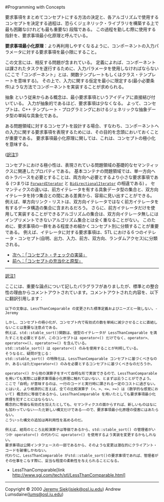 #Programming with Concepts

要求事項をまとめてコンセプトにする方法の決定と、各アルゴリズムで使用するコンセプトを決定する過程は、恐らくジェネリック・ライブラリを構築する上で最も困難な(けれども最も重要な) 段階である。 この過程を勤しむ際に使用する指針を、要求事項最小化原理と呼んでいる。

**要求事項最小化原理**：より再利用しやすくなるように、コンポーネントの入力パラメータに対する要求事項を最小限にすること。

この文言には、相反する問題が含まれている。 定義によれば、コンポーネントは課されたタスクを遂行するために、入力パラメータを使用しなければならない(ここで「コンポーネント」とは、関数テンプレートもしくはクラス・テンプレートを意味する)。 その上で、入力に関する仮定を最小に限定する(最小必要条件)ような方法でコンポーネントを実装することが求められる。

抽象 という従来からある概念は、最小要求事項というアイディアに直接結び付いている。 入力が抽象的であるほど、要求事項は少なくなる。 よって、コンセプトは、C++ テンプレート・プログラミングにおけるジェネリックな抽象データ型の単純な具象化である。

ある問題領域に対するコンセプトを設計する場合、すなわち、コンポーネントへの入力に関する要求事項を表現するためには、その目的を念頭においておくことが重要である。 要求事項最小化原理に関しては、これは、コンセプトの極小化を意味する。

([訳注1](#translate-note))

コンセプトにおける極小性は、表現されている問題領域の基礎的なセマンティックスに関連したプロパティである。 基本コンテナの問題領域では、単一方向へのトラバースを必要とすることは、両方向へ必要とするより小さな要求事項である (つまりは [`ForwardIterator`](http://www.sgi.com/tech/stl/ForwardIterator.html) と [`BidirectionalIterator`](http://www.sgi.com/tech/stl/BidirectionalIterator.html) の相違である) 。 セマンティクスの違いは、前方イテレータを有する具象データ型の集合と、双方向イテレータを持つ集合との間にある差異から、容易に見い出すことができる。 例えば、単方向リンク・リストは、双方向イテレータではなく前方イテレータを有するデータ構造の集合に含まれるだろう。 さらに、前方イテレータだけを使用して実装することができるアルゴリズムの集合は、双方向イテレータ無しにはインプリメントできないアルゴリズム集合とは全く重なることがない。 このために、要求事項の一群をある程度きめ細かくコンセプト別に分類することが重要である。 例えば、イテレータに対する要求事項は、STL における６つのイテレータ・コンセプト(自明、出力、入力、前方、双方向、ランダムアクセス)に分類される。

- [次へ：「コンセプト・チェックの実装」](./implementation.md)
- [前へ：「コンセプトの充当化と原型」](./concept_covering.md)

***
<a name="translate-note" href="translate-note">訳注1</a>

ここには、重要な論点について記したパラグラフがありましたが、標準との整合性の理由からコメントアウトされています。コメントアウトされた内容を、以下に翻訳引用します：

```
以下の文章は、LessThanComparable の変更された標準定義およびニーズと一致しない。-Jeremy 

しかし、コンセプトの極小化が、コンセプト内で有効式の数を単純に減少させることに直結しないことは重要な注意点である。
例えば、std::stable_sort()関数は、値型のイテレータが LessThanComparable を満たすことを必要とするが、このコンセプトは operator<() だけでなく、operator>、operator<=()、operator>=() を含んでいる。
std::stable_sort() は operator<() のみを使用することが判明している。
そうなると、疑問が生じる：
std::stable_sort() の特殊化は、LessThanComparable コンセプトに基づくべきなのか、あるいはただoperator<() のみを必要とするコンセプトに基づくべきなのだろうか。

operator<() から他の演算子をすべて自明な形で実装できるので、LessThanComparable を用いても実際には要求事項最小化原理に触れてはいない、とまずは云うことができよう。
ここで「自明」が意味するのは、一行のコードと実行時に課される一定のコストに過ぎない。
とはいえ、より根源的に言えば、全ての比較演算子 (<、>、<=、>=) は (数学的な感覚において) 概念的に等価であるから、LessThanComparable を用いたとしても要求事項最小化原理を犯すことにはならない。
概念的に等価な有効式を加えたとしても、セマンティクスの面からすれば、新しいものはなにも加わっていない――ただ新しい構文だけである――ので、要求事項最小化原理の侵害にはあたらない。
こういった構文の追加は再利用性を高めるのだ。

例えば、結局のところ比較演算子は等価であるから、std::stable_sort() の管理者がいつか operator<() の代わりに operator>() を使用するよう実装を変更するかもしれない。
要求事項は公開インタフェースの一部であるから、そのような変更は潜在的にクライアント・コードを破壊しかねない。
代わりに、LessThanComparable がstd::stable_sort()の要求事項であれば、管理者がその仕事をこなす際に、妥当な程度の柔軟性を与えられることになる。
```
* LessThanComparable[link http://www.sgi.com/tech/stl/LessThanComparable.html]


***
Copyright © 2000 [Jeremy Siek](http://www.boost.org/doc/libs/1_31_0/people/jeremy_siek.htm)(<jsiek@osl.iu.edu>) Andrew Lumsdaine(<lums@osl.iu.edu>)

